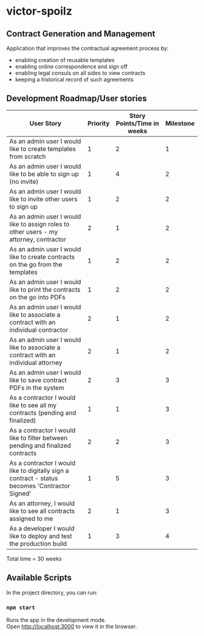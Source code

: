 # victor-spoilz
## Contract Generation and Management
Application that improves the contractual agreement process by:
- enabling creation of reusable templates
- enabling online correspondence and sign off
- enabling legal consuls on all sides to view contracts
- keeping a historical record of such agreements

## Development Roadmap/User stories

| User Story  | Priority |	Story Points/Time in weeks	| Milestone |
| ------------- | ------------- | ------------- | ------------- |
| As an admin user I would like to create templates from scratch | 1 | 2 | 1 |
| As an admin user I would like to be able to sign up (no invite)	| 1 |4 | 2 |
| As an admin user I would like to invite other users to sign up | 1 | 2 | 2 |
| As an admin user I would like to assign roles to other users - my attorney, contractor | 2 | 1 | 2 |
| As an admin user I would like to create contracts on the go from the templates | 1 | 2 | 2 |
| As an admin user I would like to print the contracts on the go into PDFs | 1 | 2 | 2 |
| As an admin user I would like to associate a contract with an individual contractor | 2 | 1 | 2 |
| As an admin user I would like to associate a contract with an individual attorney | 2 | 1 | 2 |
| As an admin user I would like to save contract PDFs in the system | 2 | 3 | 3 |
| As a contractor I would like to see all my contracts (pending and finalized) | 1 | 1 | 3 |
| As a contractor I would like to filter between pending and finalized contracts | 2 | 2 | 3 |
| As a contractor I would like to digitally sign a contract - status becomes 'Contractor Signed' | 1 | 5 | 3 |
| As an attorney, I would like to see all contracts assigned to me | 2 | 1 | 3 |
| As a developer I would like to deploy and test the production build | 1 | 3 | 4 |

Total time = 30 weeks

## Available Scripts

In the project directory, you can run:

### `npm start`

Runs the app in the development mode.\
Open [http://localhost:3000](http://localhost:3000) to view it in the browser.

